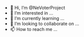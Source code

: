 - 👋 Hi, I’m @NeVoterProject
- 👀 I’m interested in ...
- 🌱 I’m currently learning ...
- 💞️ I’m looking to collaborate on ...
- 📫 How to reach me ...

<!---
NeVoterProject/NeVoterProject is a ✨ special ✨ repository because its `README.md` (this file) appears on your GitHub profile.
You can click the Preview link to take a look at your changes.
--->
